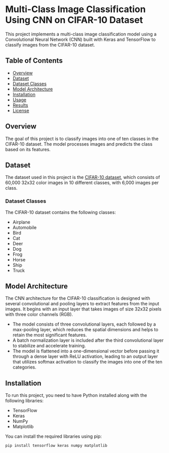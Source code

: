 # Multi-Class Image Classification Using CNN on CIFAR-10 Dataset

This project implements a multi-class image classification model using a Convolutional Neural Network (CNN) built with Keras and TensorFlow to classify images from the CIFAR-10 dataset.

## Table of Contents

- [Overview](#overview)
- [Dataset](#dataset)
- [Dataset Classes](#dataset-classes)
- [Model Architecture](#model-architecture)
- [Installation](#installation)
- [Usage](#usage)
- [Results](#results)
- [License](#license)

## Overview

The goal of this project is to classify images into one of ten classes in the CIFAR-10 dataset. The model processes images and predicts the class based on its features.

## Dataset

The dataset used in this project is the [CIFAR-10 dataset](https://www.cs.toronto.edu/~kriz/cifar.html), which consists of 60,000 32x32 color images in 10 different classes, with 6,000 images per class.

### Dataset Classes

The CIFAR-10 dataset contains the following classes:

- Airplane
- Automobile
- Bird
- Cat
- Deer
- Dog
- Frog
- Horse
- Ship
- Truck

## Model Architecture

The CNN architecture for the CIFAR-10 classification is designed with several convolutional and pooling layers to extract features from the input images. It begins with an input layer that takes images of size 32x32 pixels with three color channels (RGB). 

- The model consists of three convolutional layers, each followed by a max-pooling layer, which reduces the spatial dimensions and helps to retain the most significant features.
- A batch normalization layer is included after the third convolutional layer to stabilize and accelerate training.
- The model is flattened into a one-dimensional vector before passing it through a dense layer with ReLU activation, leading to an output layer that utilizes softmax activation to classify the images into one of the ten categories.

## Installation

To run this project, you need to have Python installed along with the following libraries:

- TensorFlow
- Keras
- NumPy
- Matplotlib

You can install the required libraries using pip:

```bash
pip install tensorflow keras numpy matplotlib
